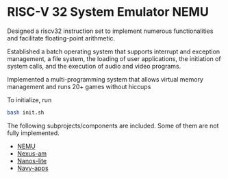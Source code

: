 # RISC-V 32 System Emulator NEMU
Designed a riscv32 instruction set to implement numerous functionalities and facilitate floating-point arithmetic.

Established a batch operating system that supports interrupt and exception management, a file system, the loading of user applications, the initiation of system calls, and the execution of audio and video programs.

Implemented a multi-programming system that allows virtual memory management and runs 20+ games without hiccups

To initialize, run
```bash
bash init.sh
```

The following subprojects/components are included. Some of them are not fully implemented.
* [NEMU](https://github.com/NJU-ProjectN/nemu)
* [Nexus-am](https://github.com/NJU-ProjectN/nexus-am)
* [Nanos-lite](https://github.com/NJU-ProjectN/nanos-lite)
* [Navy-apps](https://github.com/NJU-ProjectN/navy-apps)
